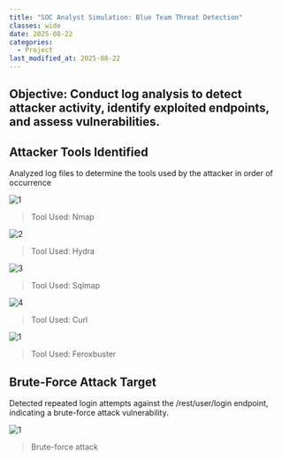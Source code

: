 ```yaml
---
title: "SOC Analyst Simulation: Blue Team Threat Detection"
classes: wide
date: 2025-08-22
categories: 
  - Project
last_modified_at: 2025-08-22
---
```


## Objective: Conduct log analysis to detect attacker activity, identify exploited endpoints, and assess vulnerabilities.

## Attacker Tools Identified

Analyzed log files to determine the tools used by the attacker in order of occurrence

![1](https://fastpacer1.github.io/portfolio/assets/images/BlueTea/nmap.png)
> Tool Used: Nmap

![2](https://fastpacer1.github.io/portfolio/assets/images/BlueTea/hydra.png)
> Tool Used: Hydra

![3](https://fastpacer1.github.io/portfolio/assets/images/BlueTea/sqlmap.png)
> Tool Used: Sqlmap

![4](https://fastpacer1.github.io/portfolio/assets/images/BlueTea/curl.png)
> Tool Used: Curl

![1](https://fastpacer1.github.io/portfolio/assets/images/BlueTea/feroxbuster.png)
> Tool Used: Feroxbuster

## Brute-Force Attack Target

Detected repeated login attempts against the /rest/user/login endpoint, indicating a brute-force attack vulnerability.

![1](https://fastpacer1.github.io/portfolio/assets/images/BlueTea/bruteforce.png)
> Brute-force attack
